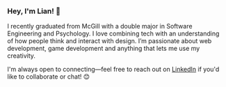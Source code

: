 ### Hey, I'm Lian! 👋  

I recently graduated from McGill with a double major in Software Engineering and Psychology. I love combining tech with an understanding of how people think and interact with design. I’m passionate about web development, game development and anything that lets me use my creativity.

I'm always open to connecting—feel free to reach out on [LinkedIn](https://www.linkedin.com/in/your-profile-link/) if you'd like to collaborate or chat! 😊


<!--
**LianLambert/LianLambert** is a ✨ _special_ ✨ repository because its `README.md` (this file) appears on your GitHub profile.

Here are some ideas to get you started:

- 🔭 I’m currently working on ...
- 🌱 I’m currently learning ...
- 👯 I’m looking to collaborate on ...
- 🤔 I’m looking for help with ...
- 💬 Ask me about ...
- 📫 How to reach me: ...
- 😄 Pronouns: ...
- ⚡ Fun fact: ...
-->
